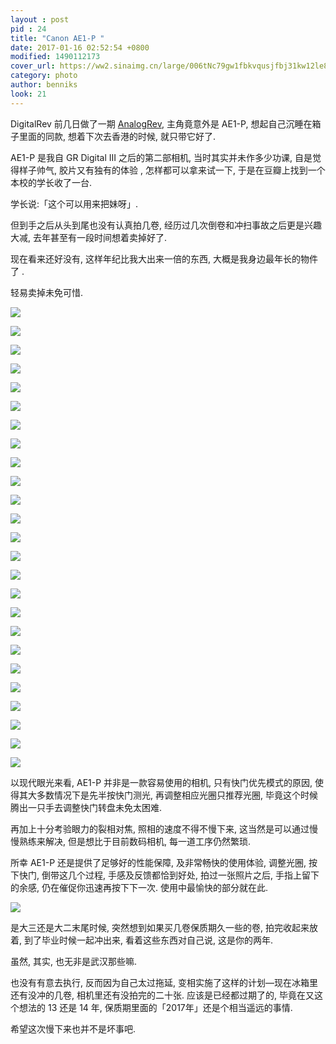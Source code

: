 ```yaml
---
layout : post
pid : 24
title: "Canon AE1-P "
date: 2017-01-16 02:52:54 +0800
modified: 1490112173
cover_url: https://ww2.sinaimg.cn/large/006tNc79gw1fbkvqusjfbj31kw12le81
category: photo
author: benniks
look: 21
---
```

DigitalRev 前几日做了一期 [AnalogRev](https://www.youtube.com/watch?v=77TGw-fXMk4), 主角竟意外是 AE1-P, 想起自己沉睡在箱子里面的同款, 想着下次去香港的时候, 就只带它好了.

AE1-P 是我自 GR Digital III 之后的第二部相机, 当时其实并未作多少功课, 自是觉得样子帅气, 胶片又有独有的体验 , 怎样都可以拿来试一下, 于是在豆瓣上找到一个本校的学长收了一台.

学长说:「这个可以用来把妹呀」.

但到手之后从头到尾也没有认真拍几卷, 经历过几次倒卷和冲扫事故之后更是兴趣大减, 去年甚至有一段时间想着卖掉好了.

现在看来还好没有, 这样年纪比我大出来一倍的东西, 大概是我身边最年长的物件了 . 

轻易卖掉未免可惜.

![](https://ww4.sinaimg.cn/mw1024/006tNc79gw1fbkvwkjfygj31dr0x0x0d.jpg)

![](https://ww4.sinaimg.cn/mw1024/006tNc79gw1fbkvnzhp13j31kw12ib29.jpg)

![](https://ww3.sinaimg.cn/mw1024/006tNc79gw1fbkvwahx1cj31dr0x01kx.jpg)

![](https://ww1.sinaimg.cn/mw1024/006tNc79gw1fbkvvxvxapj31dr0x0e81.jpg)

![](https://ww2.sinaimg.cn/mw1024/006tNc79gw1fbkvmt2hedj31kw12sb29.jpg)

![](https://ww1.sinaimg.cn/mw1024/006tNc79gw1fbkvvrj622j30x01dr1kx.jpg)

![](https://ww4.sinaimg.cn/mw1024/006tNc79gw1fbkvvh8am1j31dr0x0hd8.jpg)

![](https://ww1.sinaimg.cn/mw1024/006tNc79gw1fbkvuzobanj31dr0x0kbs.jpg)

![](https://ww1.sinaimg.cn/mw1024/006tNc79gw1fbkvuw3lg6j31dr0x0x6p.jpg)

![](https://ww3.sinaimg.cn/mw1024/006tNc79gw1fbkvulre5lj31dr0x04qp.jpg)

![](https://ww4.sinaimg.cn/mw1024/006tNc79gw1fbkvuf93fgj31dr0x0tpl.jpg)

![](https://ww3.sinaimg.cn/mw1024/006tNc79gw1fbkvth1zm5j31dr0x0npd.jpg)

![](https://ww4.sinaimg.cn/mw1024/006tNc79gw1fbkvt7tszoj31dr0x01kx.jpg)

![](https://ww1.sinaimg.cn/mw1024/006tNc79gw1fbkvu4vsmaj31dr0x0wxn.jpg)

![](https://ww2.sinaimg.cn/mw1024/006tNc79gw1fbkvsp8erxj31dr0x07pj.jpg)

![](https://ww4.sinaimg.cn/mw1024/006tNc79gw1fbkvskgqk9j31dr0x01kx.jpg)

![](https://ww1.sinaimg.cn/mw1024/006tNc79gw1fbkvsb9c6pj31dr0x0txe.jpg)

![](https://ww3.sinaimg.cn/mw1024/006tNc79gw1fbkvrvw4nbj31kw12ihdt.jpg)

![](https://ww3.sinaimg.cn/mw1024/006tNc79gw1fbkvtv553zj31dr0x0e3h.jpg)

![](https://ww4.sinaimg.cn/mw1024/006tNc79gw1fbkvrdd6o8j31kw12dqv5.jpg)

![](https://ww1.sinaimg.cn/mw1024/006tNc79gw1fbkvppvy9vj31kw12lqv5.jpg)

![](https://ww3.sinaimg.cn/mw1024/006tNc79gw1fbkvokdfzaj31kw12lkjl.jpg)

![](https://ww1.sinaimg.cn/mw1024/006tNc79gw1fbkvngh1qjj31kw12ie81.jpg)

![](https://ww3.sinaimg.cn/mw1024/006tNc79gw1fbkvln1nnqj31kw12q4qp.jpg)

![](https://ww3.sinaimg.cn/mw1024/006tNc79gw1fbkvkbzuxfj31kw12tnpd.jpg)

以现代眼光来看, AE1-P 并非是一款容易使用的相机, 只有快门优先模式的原因, 使得其大多数情况下是先半按快门测光, 再调整相应光圈只推荐光圈, 毕竟这个时候腾出一只手去调整快门转盘未免太困难.

再加上十分考验眼力的裂相对焦, 照相的速度不得不慢下来, 这当然是可以通过慢慢熟练来解决, 但是想比于目前数码相机, 每一道工序仍然繁琐.

所幸 AE1-P 还是提供了足够好的性能保障, 及非常畅快的使用体验, 调整光圈, 按下快门, 倒带这几个过程, 手感及反馈都恰到好处,  拍过一张照片之后, 手指上留下的余感, 仍在催促你迅速再按下下一次. 使用中最愉快的部分就在此.

![](https://ww2.sinaimg.cn/mw1024/006tNc79gw1fbkvu1xfofj31dr0x0qt2.jpg)

是大三还是大二末尾时候, 突然想到如果买几卷保质期久一些的卷, 拍完收起来放着, 到了毕业时候一起冲出来, 看着这些东西对自己说, 这是你的两年.

虽然, 其实, 也无非是武汉那些嘛.

也没有有意去执行, 反而因为自己太过拖延, 变相实施了这样的计划—现在冰箱里还有没冲的几卷, 相机里还有没拍完的二十张. 应该是已经都过期了的, 毕竟在又这个想法的 13 还是 14 年, 保质期里面的「2017年」还是个相当遥远的事情. 

希望这次慢下来也并不是坏事吧.
